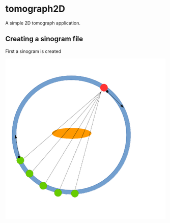 # tomograph2D
A simple 2D tomograph application.

## Creating a sinogram file
First a sinogram is created

![Model](https://github.com/mpralat/tomograph2D/blob/master/output/model.png)
